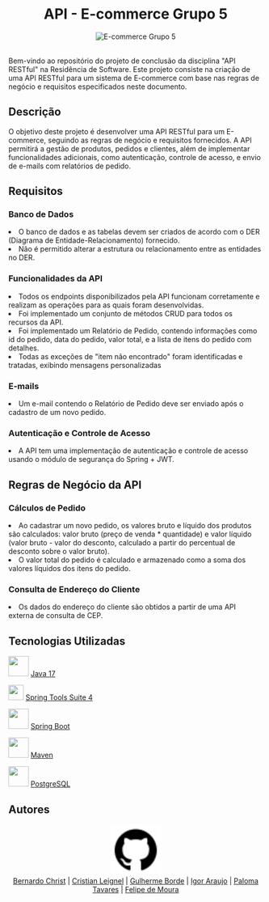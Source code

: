 <!DOCTYPE html>
<html

<body>
  <h1 align="center">API - E-commerce Grupo 5</h1>
  <div align="center">
    <img src="https://github.com/BernardoChrist/api_ecommerce/assets/141193350/0a910d75-a304-4838-ba58-8ae00970408e"alt="E-commerce Grupo 5">
  </div>
</br>
  <p> Bem-vindo ao repositório do projeto de conclusão da disciplina "API RESTful" na Residência de Software. Este projeto consiste na criação de uma API RESTful para um sistema de E-commerce com base nas regras de negócio e requisitos especificados neste documento.</p>

  <h2>Descrição</h2>
O objetivo deste projeto é desenvolver uma API RESTful para um E-commerce, seguindo as regras de negócio e requisitos fornecidos. A API permitirá a gestão de produtos, pedidos e clientes, além de implementar funcionalidades adicionais, como autenticação, controle de acesso, e envio de e-mails com relatórios de pedido.

  <h2>Requisitos</h2>
  <h3>Banco de Dados</h3>
  <li>O banco de dados e as tabelas devem ser criados de acordo com o DER (Diagrama de Entidade-Relacionamento) fornecido.</li>
  <li>Não é permitido alterar a estrutura ou relacionamento entre as entidades no DER.</li>

  <h3>Funcionalidades da API</h3>
  <li>Todos os endpoints disponibilizados pela API funcionam corretamente e realizam as operações para as quais foram desenvolvidas.</li>
  <li>Foi implementado um conjunto de métodos CRUD para todos os recursos da API.</li>
  <li>Foi implementado um Relatório de Pedido, contendo informações como id do pedido, data do pedido, valor total, e a lista de itens do pedido com detalhes.</li>
  <li>Todas as exceções de "item não encontrado" foram identificadas e tratadas, exibindo mensagens personalizadas</li>

  <h3>E-mails</h3>
  <li>Um e-mail contendo o Relatório de Pedido deve ser enviado após o cadastro de um novo pedido.</li>

  <h3>Autenticação e Controle de Acesso</h3>
  <li>A API tem uma implementação de autenticação e controle de acesso usando o módulo de segurança do Spring + JWT.</li>

  <h2>Regras de Negócio da API</h2>
  
  <h3>Cálculos de Pedido</h3>
  <li>Ao cadastrar um novo pedido, os valores bruto e líquido dos produtos são calculados: valor bruto (preço de venda * quantidade) e valor líquido (valor bruto - valor do desconto, calculado a partir do percentual de desconto sobre o valor bruto).</li>
  <li>O valor total do pedido é calculado e armazenado como a soma dos valores líquidos dos itens do pedido.</li>

  <h3>Consulta de Endereço do Cliente</h3>
  <li>Os dados do endereço do cliente são obtidos a partir de uma API externa de consulta de CEP.</li>

  <h2>Tecnologias Utilizadas</h2>
 <img src="https://github.com/eduardocs90/POO2023_Grupo6/assets/141193350/da426343-ad69-4070-af0e-b81ac4303722" height="40" width="40"> <a href="https://www.oracle.com/br/java/technologies/javase/jdk11-archive-downloads.html">Java 17</a> 

 <img src="https://github.com/eduardocs90/POO2023_Grupo6/assets/141193350/0ae95b40-0108-4e12-9b64-b1c8d75ce611" height="30" width="30"> <a href="https://spring.io/tools">Spring Tools Suite 4</a> 
 
 <img src="https://github.com/BernardoChrist/api_ecommerce/assets/141193350/95c4a61e-d63c-45db-9780-ed28bc64b5ff" height="40" width="40"> <a href="https://start.spring.io">Spring Boot</a> 

<img src="https://github.com/BernardoChrist/api_ecommerce/assets/141193350/1796ae01-ef02-4c15-8408-d1aa55e43736" height="40" width="40"> <a href="https://maven.apache.org">Maven</a> 

<img src="https://github.com/BernardoChrist/api_ecommerce/assets/141193350/ffb0b7a3-afec-44e5-a5bc-6075fe585e0d" height="40" width="40"> <a href="https://www.postgresql.org">PostgreSQL</a> 

<h2>Autores</h2>  
<div align="center">
<img src="Imagens Readme/github.svg" height="100" width="100"> <br /><a href="https://github.com/BernardoChrist">Bernardo Christ</a> | <a href="https://github.com/leignel">Cristian Leignel</a> | <a href="https://github.com/bordeguilherme">Gulherme Borde</a> | <a href="https://github.com/Igor-Arauj0">Igor Araujo</a> | <a href="https://github.com/PalomaPts">Paloma Tavares</a> | <a href="https://github.com/sh9bba">Felipe de Moura</a> 
  </div>



